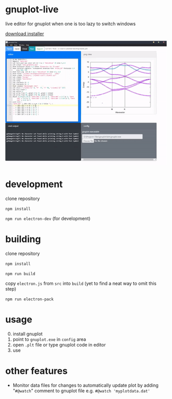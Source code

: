 # gnuplot-live
live editor for gnuplot when one is too lazy to switch windows

[download installer](https://github.com/zeeshahmad/gnuplot-live/releases/download/v0.1.1/gnuplot-live.Setup.0.1.0.exe)

![gnuplot live demo](gnuplot-live-demo.gif)

# development 
clone repository

`npm install`

`npm run electron-dev` (for development)

# building

clone repository

`npm install`

`npm run build`

copy `electron.js` from `src` into `build` (yet to find a neat way to omit this step)

`npm run electron-pack`

# usage

0. install gnuplot
1. point to `gnuplot.exe` in `config` area
2. open `.plt` file or type gnuplot code in editor
3. use


# other features
- Monitor data files for changes to automatically update plot by adding "`#@watch`" comment to gnuplot file e.g. `#@watch 'myplotdata.dat'`

